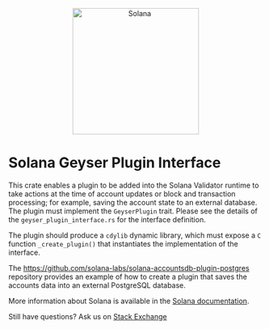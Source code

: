 <p align="center">
  <a href="https://solana.com">
    <img alt="Solana" src="https://i.imgur.com/IKyzQ6T.png" width="250" />
  </a>
</p>

# Solana Geyser Plugin Interface

This crate enables a plugin to be added into the Solana Validator runtime to
take actions at the time of account updates or block and transaction processing;
for example, saving the account state to an external database. The plugin must
implement the `GeyserPlugin` trait. Please see the details of the
`geyser_plugin_interface.rs` for the interface definition.

The plugin should produce a `cdylib` dynamic library, which must expose a `C`
function `_create_plugin()` that instantiates the implementation of the
interface.

The https://github.com/solana-labs/solana-accountsdb-plugin-postgres repository
provides an example of how to create a plugin that saves the accounts data into
an external PostgreSQL database.

More information about Solana is available in the [Solana documentation](https://solana.com/docs).

Still have questions?  Ask us on [Stack Exchange](https://sola.na/sse)
